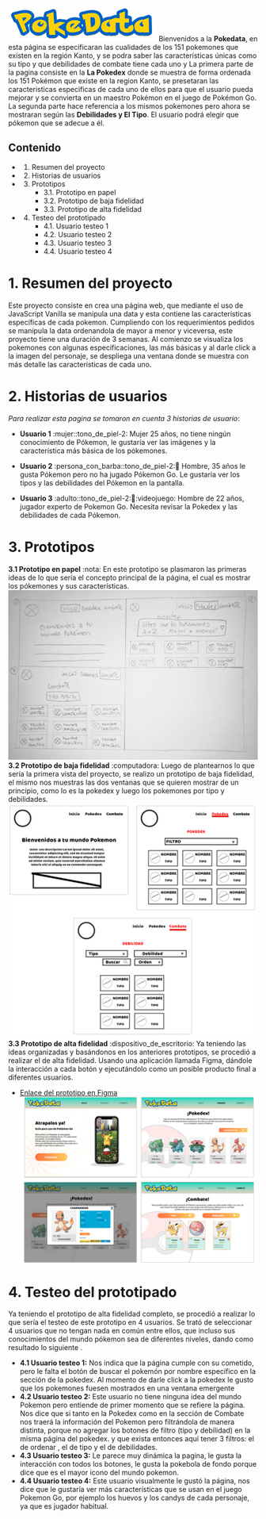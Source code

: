![Pokedata](https://raw.githubusercontent.com/Dominique-Rubilar/SCL013-data-lovers/master/logo-pokedata-readme.png)
Bienvenidos a la **Pokedata**, en esta página se especificaran las cualidades de los 151 pokemones que existen  en la región Kanto, y se podra saber las características únicas como su tipo y que debilidades de combate tiene cada uno y
La primera parte de la pagina consiste en la **La Pokedex** donde se muestra de forma ordenada los 151 Pokémon que existe en la region Kanto, se presetaran las caracteristicas especificas de cada uno de ellos para que el usuario pueda mejorar y se convierta en un maestro Pokémon en el juego de Pokémon Go.
La segunda parte hace referencia a los mismos pokemones pero ahora se mostraran según las **Debilidades y El Tipo**. El usuario podrá elegir que pókemon que se adecue a él.


## Contenido

 - 1.  Resumen del proyecto
 - 2.  Historias de usuarios
 - 3.  Prototipos
        - 3.1. Prototipo en papel
        - 3.2. Prototipo de baja fidelidad
        - 3.3. Prototipo de alta fidelidad
 - 4.   Testeo del prototipado
        - 4.1. Usuario testeo 1
        - 4.2. Usuario testeo 2
        - 4.3. Usuario testeo 3
        - 4.4. Usuario testeo 4


# 1. Resumen del proyecto
Este proyecto consiste en crea una página web, que mediante el uso de JavaScript Vanilla se manipula una data y esta contiene las características específicas de cada pokemon. Cumpliendo con los requerimientos pedidos se manipula la data ordenandola de mayor a menor y viceversa, este proyecto tiene una duración de 3 semanas.
Al comienzo se visualiza los pokemones con algunas especificaciones, las más básicas y al darle click a la imagen del personaje, se despliega una ventana donde se muestra con más detalle las características de cada uno. 


# 2. Historias de usuarios
_Para realizar esta pagina se tomaron en cuenta 3 historias de usuario_:

- **Usuario 1** :mujer::tono_de_piel-2:
Mujer 25 años, no tiene ningún conocimiento de Pókemon, le gustaría ver las imágenes y la característica más básica de los pókemones.

- **Usuario 2** :persona_con_barba::tono_de_piel-2::iphone:
Hombre, 35 años le gusta Pókemon pero no ha jugado Pókemon Go.  Le gustaría ver los tipos y las debilidades del Pókemon en la pantalla.

- **Usuario 3** :adulto::tono_de_piel-2:‍🦱:videojuego:
Hombre de 22 años, jugador experto de Pokemon Go. Necesita revisar la Pokedex y las debilidades de cada Pókemon.


# 3. Prototipos
**3.1 Prototipo en papel** :nota:
En este prototipo  se plasmaron las primeras ideas de lo que sería el concepto principal de la página, el cual es mostrar los pókemones y sus características.
![Sc3.2reenShot](https://raw.githubusercontent.com/Dominique-Rubilar/SCL013-data-lovers/master/Prototipo.jpeg)
**3.2 Prototipo de baja fidelidad** :computadora:
Luego de plantearnos lo que sería la primera vista del proyecto, se realizo un prototipo de baja fidelidad, el mismo nos muestras las dos ventanas que se quieren mostrar de un principio, como lo es la pokedex y luego los pokemones por tipo y debilidades.
![ScreenShot](https://raw.githubusercontent.com/Dominique-Rubilar/SCL013-data-lovers/master/PrototipoEnBaja.jpg)
**3.3 Prototipo de alta fidelidad**  :dispositivo_de_escritorio:
Ya teniendo las ideas organizadas y basándonos en los anteriores prototipos, se procedió a realizar el de alta fidelidad. Usando una aplicación llamada Figma, dándole la interacción a cada botón y ejecutándolo como un posible producto final a diferentes usuarios.
* [Enlace del prototipo en Figma](https://www.figma.com/proto/FmuPqIeyWnbCvz5LqYywcC/POKEDATA?node-id=1%3A7&viewport=231%2C397%2C0.07990474998950958&scaling=scale-down)
![ScreenShot](https://raw.githubusercontent.com/Dominique-Rubilar/SCL013-data-lovers/master/PrototipoEnAlta.jpg)
# 4. Testeo del prototipado
Ya teniendo el prototipo de alta fidelidad completo, se procedió a realizar lo que sería el testeo de este prototipo en 4 usuarios.
Se trató de seleccionar 4 usuarios que no tengan nada en común entre ellos, que incluso sus conocimientos del mundo pókemon sea de diferentes niveles, dando como resultado lo siguiente .
- **4.1 Usuario testeo 1:**
Nos indica que la página cumple con su cometido, pero le falta el botón de buscar el pokemón por nombre específico en la sección de la pokedex. Al momento de darle click a la pokedex le gusto que los pokemones fuesen mostrados en una ventana emergente
- **4.2 Usuario testeo 2:**
Este usuario no tiene ninguna idea del mundo Pokemon pero entiende de primer momento que se refiere la página. Nos dice que si tanto en la Pokedex como en la sección de Combate nos traerá la información del Pokemon pero filtrándola de manera distinta, porque no agregar los botones de filtro (tipo y debilidad) en la misma página del pokedex. y que exista entonces aquí tener 3 filtros: el de ordenar , el de tipo y el de debilidades.
- **4.3 Usuario testeo 3:**
Le parece muy dinámica la pagina, le gusta la interacción con todos los botones, le gusta la pokebola de fondo porque dice que es el mayor icono del mundo pokemon.
- **4.4 Usuario testeo 4:**
Este usuario  visualmente le gustó la página, nos dice que le gustaría ver más características que se usan en el juego Pokemon Go, por ejemplo los huevos y los candys de cada personaje, ya que es jugador habitual.